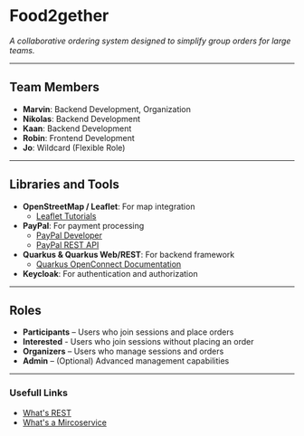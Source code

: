 # Food2gether
*A collaborative ordering system designed to simplify group orders for large teams.*

---

## Team Members

- **Marvin**: Backend Development, Organization
- **Nikolas**: Backend Development
- **Kaan**: Backend Development
- **Robin**: Frontend Development
- **Jo**: Wildcard (Flexible Role)

---

## Libraries and Tools

- **OpenStreetMap / Leaflet**: For map integration
    - [Leaflet Tutorials](https://leafletjs.com/examples.html)
- **PayPal**: For payment processing
    - [PayPal Developer](https://developer.paypal.com/home/)
    - [PayPal REST API](https://developer.paypal.com/api/rest/)
- **Quarkus & Quarkus Web/REST**: For backend framework
    - [Quarkus OpenConnect Documentation](https://quarkus.io/guides/security-openid-connect-providers#google)
- **Keycloak**: For authentication and authorization

---

## Roles

- **Participants** – Users who join sessions and place orders
- **Interested** - Users who join sessions without placing an order
- **Organizers** – Users who manage sessions and orders
- **Admin** – (Optional) Advanced management capabilities

---

### Usefull Links
- [What's REST](https://www.youtube.com/watch?v=lsMQRaeKNDk)
- [What's a Mircoservice](https://www.youtube.com/watch?v=CdBtNQZH8a4)
